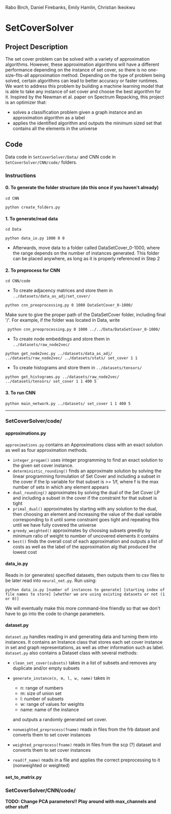 Rabo Birch, Daniel Firebanks, Emily Hamlin, Christian Ikeokwu

# SetCoverSolver

## Project Description

The set cover problem can be solved with a variety of approximation algorithms. However, these approximation algorithms will have a different performance depending on the instance of set cover, so there is no one-size-fits-all approximation method. Depending on the type of problem being solved, certain algorithms can lead to better accuracy or faster runtimes. We want to address this problem by building a machine learning model that is able to take any instance of set cover and choose the best algorithm for it. Inspired by the Newman et al. paper on Spectrum Repacking, this project is an optimizer that: 

  * solves a classification problem given a graph instance and an approximation algorithm as a label
  * applies the identified algorithm and outputs the minimum sized set that contains all the elements in the universe

## Code

Data code in `SetCoverSolver/Data/` and CNN code in `SetCoverSolver/CNN/code/` folders.

### Instructions

#### 0. To generate the folder structure (do this once if you haven't already)

` cd CNN `

` python create_folders.py `

#### 1. To generate/read data

` cd Data `

` python data_io.py 1000 0 0 `

- Afterwards, move data to a folder called DataSetCover_0-1000, where the range depends on the number of instances generated. This folder can be placed anywhere, as long as it is properly referenced in Step 2

#### 2. To preprocess for CNN

` cd CNN/code `

- To create adjacency matrices and store them in ` ../datasets/data_as_adj/set_cover/ `

` python cnn_preoprocessing.py 0 1000 DataSetCover_0-1000/ `

Make sure to give the proper path of the DataSetCover folder, including final '/'. For example, if the folder was located in Data, write

` python cnn_preoprocessing.py 0 1000 ../../Data/DataSetCover_0-1000/`

- To create node embeddings and store them in ` ../datasets/raw_node2vec/ `

` python get_node2vec.py ../datasets/data_as_adj/ ../datasets/raw_node2vec/ ../datasets/stats/ set_cover 1 1 `

- To create histograms and store them in ` ../datasets/tensors/ `

` python get_histograms.py ../datasets/raw_node2vec/ ../datasets/tensors/ set_cover 1 1 400 5 `


#### 3. To run CNN

` python main_network.py ../datasets/ set_cover 1 1 400 5 `

----------------------------------------------------------------

### SetCoverSolver/code/

#### approximations.py

`approximations.py` contains an Approximations class with an exact solution as well as four approximation methods.

  * `integer_progam()` uses integer programming to find an exact solution to the given set cover instance.
  * `deterministic_rounding()` finds an approximate solution by solving the linear programming formulation of Set Cover and including a subset in the cover if the lp variable for that subset is >= 1/f, where f is the max number of sets in which any element appears
  * `dual_rounding()` approximates by solving the dual of the Set Cover LP and including a subset in the cover if the constraint for that subset is tight
  * `primal_dual()` approximates by starting with any solution to the dual, then choosing an element and increasing the value of the dual variable corresponding to it until some constraint goes tight and repeating this until we have fully covered the universe
  * `greedy_weighted()` approximates by choosing subsets greedily by minimum ratio of weight to number of uncovered elements it contains
  * `best()` finds the overall cost of each approximation and outputs a list of costs as well as the label of the approximation alg that produced the lowest cost

#### data_io.py

Reads in (or generates) specified datasets, then outputs them to csv files to be later read into `neural_net.py`. Run using:

```python data_io.py [number of instances to generate] [starting index of file names to store] [whether we are using existing datasets or not (1 or 0)]```

We will eventually make this more command-line friendly so that we don't have to go into the code to change parameters.

#### dataset.py

`dataset.py` handles reading in and generating data and turning them into instances. It contains an Instance class that stores each set cover instance in set and graph representations, as well as other information such as label. `dataset.py` also contains a Dataset class with several methods:

  * `clean_set_cover(subsets)` takes in a list of subsets and removes any duplicate and/or empty subsets
  * `generate_instance(n, m, l, w, name)` takes in
      * n: range of numbers
      * m: size of union set
      * l: number of subsets
      * w: range of values for weights
      * name: name of the instance
    
      and outputs a randomly generated set cover.
      
  * `nonweighted_preprocess(fname)` reads in files from the frb dataset and converts them to set cover instances
  * `weighted_preprocess(fname)` reads in files from the scp (?) dataset and converts them to set cover instances
  * `read(f_name)` reads in a file and applies the correct preprocessing to it (nonweighted or weighted)

#### set_to_matrix.py

### SetCoverSolver/CNN/code/

__TODO: Change PCA parameters!! Play around with max_channels and other stuff__



